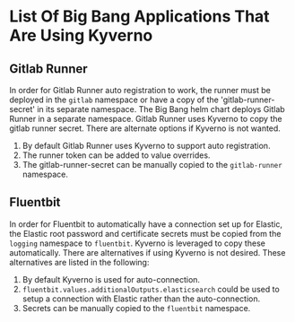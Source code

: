 # List Of Big Bang Applications That Are Using Kyverno

## Gitlab Runner

In order for Gitlab Runner auto registration to work, the runner must be deployed in the `gitlab` namespace or have a copy of the 'gitlab-runner-secret' in its separate namespace. The Big Bang helm chart deploys Gitlab Runner in a separate namespace. Gitlab Runner uses Kyverno to copy the gitlab runner secret. There are alternate options if Kyverno is not wanted.

1. By default Gitlab Runner uses Kyverno to support auto registration.
2. The runner token can be added to value overrides.
3. The gitlab-runner-secret can be manually copied to the `gitlab-runner` namespace. 

## Fluentbit

In order for Fluentbit to automatically have a connection set up for Elastic, the Elastic root password and certificate secrets must be copied from the `logging` namespace to `fluentbit`. Kyverno is leveraged to copy these automatically. There are alternatives if using Kyverno is not desired. These alternatives are listed in the following:

1. By default Kyverno is used for auto-connection.
2. `fluentbit.values.additionalOutputs.elasticsearch` could be used to setup a connection with Elastic rather than the auto-connection.
3. Secrets can be manually copied to the `fluentbit` namespace.
